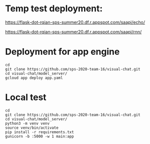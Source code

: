 # Temp test deployment: 

https://flask-dot-rqian-sps-summer20.df.r.appspot.com/saapi/echo/

https://flask-dot-rqian-sps-summer20.df.r.appspot.com/saapi/rnn/

# Deployment for app engine
```
cd
git clone https://github.com/sps-2020-team-16/visual-chat.git
cd visual-chat/model_server/
gcloud app deploy app.yaml
```

# Local test
```
cd
git clone https://github.com/sps-2020-team-16/visual-chat.git
cd visual-chat/model_server/
python3 -m venv venv
source venv/bin/activate
pip install -r requirements.txt
gunicorn -b :5000 -w 1 main:app
```

